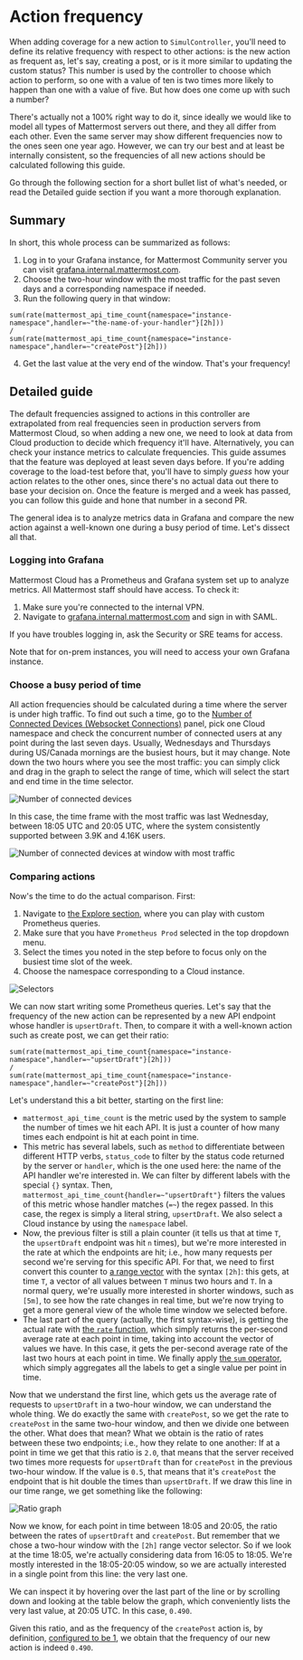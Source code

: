 # Action frequency

When adding coverage for a new action to `SimulController`, you'll need to define its relative frequency with respect to other actions: is the new action as frequent as, let's say, creating a post, or is it more similar to updating the custom status? This number is used by the controller to choose which action to perform, so one with a value of ten is two times more likely to happen than one with a value of five. But how does one come up with such a number?

There's actually not a 100% right way to do it, since ideally we would like to model all types of Mattermost servers out there, and they all differ from each other. Even the same server may show different frequencies now to the ones seen one year ago. However, we can try our best and at least be internally consistent, so the frequencies of all new actions should be calculated following this guide.

Go through the following section for a short bullet list of what's needed, or read the Detailed guide section if you want a more thorough explanation.

## Summary

In short, this whole process can be summarized as follows:

1. Log in to your Grafana instance, for Mattermost Community server you can visit [grafana.internal.mattermost.com](https://grafana.internal.mattermost.com).
2. Choose the two-hour window with the most traffic for the past seven days and a corresponding namespace if needed.
3. Run the following query in that window:
```promql
sum(rate(mattermost_api_time_count{namespace="instance-namespace",handler=~"the-name-of-your-handler"}[2h]))
/
sum(rate(mattermost_api_time_count{namespace="instance-namespace",handler=~"createPost"}[2h]))
```
4. Get the last value at the very end of the window. That's your frequency!

## Detailed guide

The default frequencies assigned to actions in this controller are extrapolated from real frequencies seen in production servers from Mattermost Cloud, so when adding a new one, we need to look at data from Cloud production to decide which frequency it'll have. Alternatively, you can check your instance metrics to calculate frequencies. This guide assumes that the feature was deployed at least seven days before. If you're adding coverage to the load-test before that, you'll have to simply *guess* how your action relates to the other ones, since there's no actual data out there to base your decision on. Once the feature is merged and a week has passed, you can follow this guide and hone that number in a second PR.

The general idea is to analyze metrics data in Grafana and compare the new action against a well-known one during a busy period of time. Let's dissect all that.

### Logging into Grafana

Mattermost Cloud has a Prometheus and Grafana system set up to analyze metrics. All Mattermost staff should have access. To check it:

1. Make sure you're connected to the internal VPN.
2. Navigate to [grafana.internal.mattermost.com](https://grafana.internal.mattermost.com) and sign in with SAML.

If you have troubles logging in, ask the Security or SRE teams for access.

Note that for on-prem instances, you will need to access your own Grafana instance.

### Choose a busy period of time

All action frequencies should be calculated during a time where the server is under high traffic. To find out such a time, go to the [Number of Connected Devices (Websocket Connections)](https://grafana.internal.mattermost.com/d/uvul8rl4z/mattermost-performance-monitoring-v2-prod?orgId=1&viewPanel=14) panel, pick one Cloud namespace and check the concurrent number of connected users at any point during the last seven days. Usually, Wednesdays and Thursdays during US/Canada mornings are the busiest hours, but it may change. Note down the two hours where you see the most traffic: you can simply click and drag in the graph to select the range of time, which will select the start and end time in the time selector.

![Number of connected devices](assets/number_of_connected_devices.png)

In this case, the time frame with the most traffic was last Wednesday, between 18:05 UTC and 20:05 UTC, where the system consistently supported between 3.9K and 4.16K users.

![Number of connected devices at window with most traffic](assets/number_of_connected_devices_two_hour_window.png)

### Comparing actions

Now's the time to do the actual comparison. First:

1. Navigate to [the Explore section](https://grafana.internal.mattermost.com/explore), where you can play with custom Prometheus queries.
2. Make sure that you have `Prometheus Prod` selected in the top dropdown menu.
3. Select the times you noted in the step before to focus only on the busiest time slot of the week.
4. Choose the namespace corresponding to a Cloud instance.

![Selectors](assets/selectors.png)

We can now start writing some Prometheus queries. Let's say that the frequency of the new action can be represented by a new API endpoint whose handler is `upsertDraft`. Then, to compare it with a well-known action such as create post, we can get their ratio:

```promql
sum(rate(mattermost_api_time_count{namespace="instance-namespace",handler=~"upsertDraft"}[2h]))
/
sum(rate(mattermost_api_time_count{namespace="instance-namespace",handler=~"createPost"}[2h]))
```

Let's understand this a bit better, starting on the first line:

- `mattermost_api_time_count` is the metric used by the system to sample the number of times we hit each API. It is just a counter of how many times each endpoint is hit at each point in time.
- This metric has several labels, such as `method` to differentiate between different HTTP verbs, `status_code` to filter by the status code returned by the server or `handler`, which is the one used here: the name of the API handler we're interested in. We can filter by different labels with the special `{}` syntax. Then, `mattermost_api_time_count{handler=~"upsertDraft"}` filters the values of this metric whose handler matches (`=~`) the regex passed. In this case, the regex is simply a literal string, `upsertDraft`. We also select a Cloud instance by using the `namespace` label.
- Now, the previous filter is still a plain counter (it tells us that at time `T`, the `upsertDraft` endpoint was hit `n` times), but we're more interested in the rate at which the endpoints are hit; i.e., how many requests per second we're serving for this specific API. For that, we need to first convert this counter to [a range vector](https://prometheus.io/docs/prometheus/latest/querying/basics/#range-vector-selectors) with the syntax `[2h]`: this gets, at time `T`, a vector of all values between `T` minus two hours and `T`. In a normal query, we're usually more interested in shorter windows, such as `[5m]`, to see how the rate changes in real time, but we're now trying to get a more general view of the whole time window we selected before.
- The last part of the query (actually, the first syntax-wise), is getting the actual rate with [the `rate` function](https://prometheus.io/docs/prometheus/latest/querying/functions/#rate), which simply returns the per-second average rate at each point in time, taking into account the vector of values we have. In this case, it gets the per-second average rate of the last two hours at each point in time. We finally apply [the `sum` operator](https://prometheus.io/docs/prometheus/latest/querying/operators/#aggregation-operators), which simply aggregates all the labels to get a single value per point in time.

Now that we understand the first line, which gets us the average rate of requests to `upsertDraft` in a two-hour window, we can understand the whole thing. We do exactly the same with `createPost`, so we get the rate to `createPost` in the same two-hour window, and then we divide one between the other. What does that mean? What we obtain is the ratio of rates between these two endpoints; i.e., how they relate to one another: If at a point in time we get that this ratio is `2.0`, that means that the server received two times more requests for `upsertDraft` than for `createPost` in the previous two-hour window. If the value is `0.5`, that means that it's `createPost` the endpoint that is hit double the times than `upsertDraft`. If we draw this line in our time range, we get something like the following:

![Ratio graph](assets/freq_query.png)

Now we know, for each point in time between 18:05 and 20:05, the ratio between the rates of `upsertDraft` and `createPost`. But remember that we chose a two-hour window with the `[2h]` range vector selector. So if we look at the time 18:05, we're actually considering data from 16:05 to 18:05. We're mostly interested in the 18:05-20:05 window, so we are actually interested in a single point from this line: the very last one.

We can inspect it by hovering over the last part of the line or by scrolling down and looking at the table below the graph, which conveniently lists the very last value, at 20:05 UTC. In this case, `0.490`.

Given this ratio, and as the frequency of the `createPost` action is, by definition, [configured to be 1](https://github.com/mattermost/mattermost-load-test-ng/blob/5f06cc744ccdc6ee12069987a01e170a5c4ed66b/loadtest/control/simulcontroller/controller.go#L45-L49), we obtain that the frequency of our new action is indeed `0.490`.
